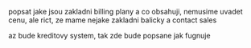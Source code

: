 
popsat jake jsou zakladni billing plany a co obsahuji, nemusime uvadet cenu, ale
rict, ze mame nejake zakladni balicky a contact sales

az bude kreditovy system, tak zde bude popsane jak fugnuje

